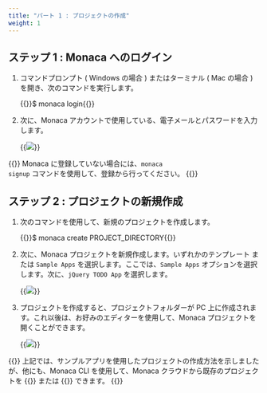 ```yaml
---
title: "パート 1 : プロジェクトの作成"
weight: 1
---
```


ステップ 1 : Monaca へのログイン
--------------------------------

1.  コマンドプロンプト ( Windows の場合 ) またはターミナル ( Mac の場合 ) を開き、次のコマンドを実行します。

    {{<highlight bash>}}$ monaca login{{</highlight>}}

2.  次に、Monaca
    アカウントで使用している、電子メールとパスワードを入力します。

    {{<img src="/images/monaca_cli/tutorial/starting_project/1.png">}}

{{<note>}}
    Monaca に登録していない場合には、<code>monaca signup</code> コマンドを使用して、登録から行ってください。
{{</note>}}

ステップ 2 : プロジェクトの新規作成
-----------------------------------

1.  次のコマンドを使用して、新規のプロジェクトを作成します。

    {{<highlight bash>}}$ monaca create PROJECT_DIRECTORY{{</highlight>}}

2.  次に、Monaca プロジェクトを新規作成します。いずれかのテンプレート
    または `Sample Apps` を選択します。ここでは、`Sample Apps`
    オプションを選択します。次に、`jQuery TODO App` を選択します。

    {{<img src="/images/monaca_cli/tutorial/starting_project/2.png">}}

3.  プロジェクトを作成すると、プロジェクトフォルダーが PC
    上に作成されます。これ以後は、お好みのエディターを使用して、Monaca
    プロジェクトを開くことができます。

    {{<img src="/images/monaca_cli/tutorial/starting_project/3.png">}}

{{<note>}}
    上記では、サンプルアプリを使用したプロジェクトの作成方法を示しましたが、他にも、Monaca CLI を使用して、Monaca クラウドから既存のプロジェクトを {{<link href="/en/products_guide/monaca_cli/cli_commands/#monaca-import" title="インポート">}} または {{<link href="/en/products_guide/monaca_cli/cli_commands/#monaca-clone" title="クローン">}} できます。
{{</note>}}